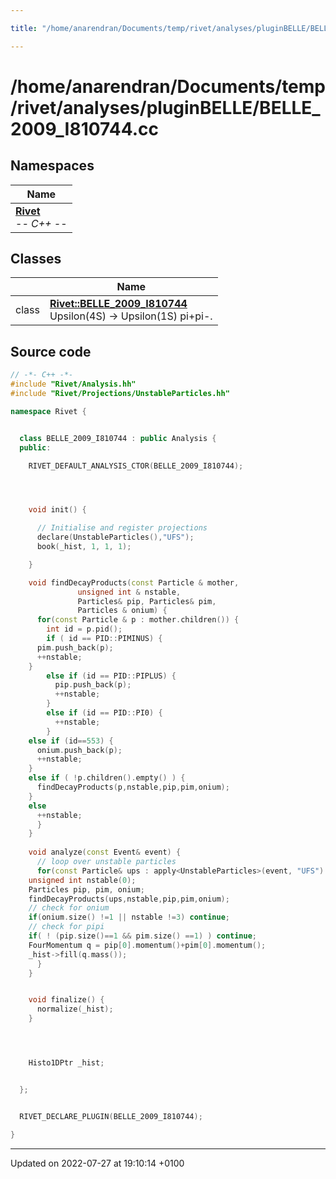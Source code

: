 ```yaml
---

title: "/home/anarendran/Documents/temp/rivet/analyses/pluginBELLE/BELLE_2009_I810744.cc"

---
```


# /home/anarendran/Documents/temp/rivet/analyses/pluginBELLE/BELLE_2009_I810744.cc



## Namespaces

| Name           |
| -------------- |
| **[Rivet](http://example.org/namespaces/namespacerivet/)** <br>-*- C++ -*-  |

## Classes

|                | Name           |
| -------------- | -------------- |
| class | **[Rivet::BELLE_2009_I810744](http://example.org/classes/classrivet_1_1belle__2009__i810744/)** <br>Upsilon(4S) -> Upsilon(1S) pi+pi-.  |




## Source code

```cpp
// -*- C++ -*-
#include "Rivet/Analysis.hh"
#include "Rivet/Projections/UnstableParticles.hh"

namespace Rivet {


  class BELLE_2009_I810744 : public Analysis {
  public:

    RIVET_DEFAULT_ANALYSIS_CTOR(BELLE_2009_I810744);




    void init() {

      // Initialise and register projections
      declare(UnstableParticles(),"UFS");
      book(_hist, 1, 1, 1);

    }

    void findDecayProducts(const Particle & mother,
               unsigned int & nstable,
               Particles& pip, Particles& pim,
               Particles & onium) {
      for(const Particle & p : mother.children()) {
        int id = p.pid();
        if ( id == PID::PIMINUS) {
      pim.push_back(p);
      ++nstable;
    }
        else if (id == PID::PIPLUS) {
          pip.push_back(p);
          ++nstable;
        }
        else if (id == PID::PI0) {
          ++nstable;
        }
    else if (id==553) {
      onium.push_back(p);
      ++nstable;
    }
    else if ( !p.children().empty() ) {
      findDecayProducts(p,nstable,pip,pim,onium);
    }
    else
      ++nstable;
      }
    }
    
    void analyze(const Event& event) {
      // loop over unstable particles
      for(const Particle& ups : apply<UnstableParticles>(event, "UFS").particles(Cuts::pid==300553)) {
    unsigned int nstable(0);
    Particles pip, pim, onium;
    findDecayProducts(ups,nstable,pip,pim,onium);
    // check for onium
    if(onium.size() !=1 || nstable !=3) continue;
    // check for pipi
    if( ! (pip.size()==1 && pim.size() ==1) ) continue;
    FourMomentum q = pip[0].momentum()+pim[0].momentum();
    _hist->fill(q.mass());
      }
    }


    void finalize() {
      normalize(_hist);
    }




    Histo1DPtr _hist;


  };


  RIVET_DECLARE_PLUGIN(BELLE_2009_I810744);

}
```


-------------------------------

Updated on 2022-07-27 at 19:10:14 +0100
